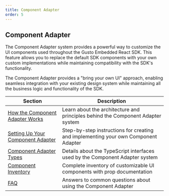 ```yaml
---
title: Component Adapter
order: 5
---
```


## Component Adapter

The Component Adapter system provides a powerful way to customize the UI components used throughout the Gusto Embedded React SDK. This feature allows you to replace the default SDK components with your own custom implementations while maintaining compatibility with the SDK's functionality.

The Component Adapter provides a "bring your own UI" approach, enabling seamless integration with your existing design system while maintaining all the business logic and functionality of the SDK.

| Section                                                                  | Description                                                                        |
| ------------------------------------------------------------------------ | ---------------------------------------------------------------------------------- |
| [How the Component Adapter Works](./how-the-component-adapter-works)     | Learn about the architecture and principles behind the Component Adapter system    |
| [Setting Up Your Component Adapter](./setting-up-your-component-adapter) | Step-by-step instructions for creating and implementing your own Component Adapter |
| [Component Adapter Types](./component-adapter-types)                     | Details about the TypeScript interfaces used by the Component Adapter system       |
| [Component Inventory](./component-inventory)                             | Complete inventory of customizable UI components with prop documentation           |
| [FAQ](./component-adapter-faq)                                           | Answers to common questions about using the Component Adapter                      |
